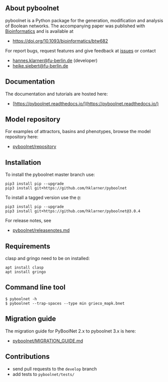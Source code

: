 

## About pyboolnet
pyboolnet is a Python package for the generation, modification and analysis of Boolean networks.
The accompanying paper was published with [Bioinformatics](https://academic.oup.com/bioinformatics) and is available at

 * https://doi.org/10.1093/bioinformatics/btw682

For report bugs, request features and give feedback at [issues](http://github.com/hklarner/pyboolnet/issues) or contact

 * hannes.klarner@fu-berlin.de (developer)
 * heike.siebert@fu-berlin.de

## Documentation
The documentation and tutorials are hosted here:

 * [https://pyboolnet.readthedocs.io/](https://pyboolnet.readthedocs.io/)

## Model repository
For examples of attractors, basins and phenotypes, browse the model repository here:

 * [pyboolnet/repository](https://github.com/hklarner/pyboolnet/tree/master/pyboolnet/repository)

## Installation
To install the pyboolnet master branch use:

``` 
pip3 install pip --upgrade
pip3 install git+https://github.com/hklarner/pyboolnet
```

To install a tagged version use the `@`: 

``` 
pip3 install pip --upgrade
pip3 install git+https://github.com/hklarner/pyboolnet@3.0.4
```

For release notes, see

 * [pyboolnet/releasenotes.md](https://github.com/hklarner/pyboolnet/blob/master/RELEASENOTES.md)


## Requirements
clasp and gringo need to be on installed:
```
apt install clasp
apt install gringo
```
 
## Command line tool
```
$ pyboolnet -h
$ pyboolnet --trap-spaces --type min grieco_mapk.bnet
```


## Migration guide
The migration guide for PyBoolNet 2.x to pyboolnet 3.x is here:

 * [pyboolnet/MIGRATION_GUIDE.md](https://github.com/hklarner/pyboolnet/blob/master/MIGRATION_GUIDE.md)


## Contributions
- send pull requests to the `develop` branch
- add tests to `pyboolnet/tests/`

